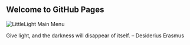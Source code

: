 ## Welcome to GitHub Pages

![LittleLight Main Menu](https://ibb.co/86PC3TL)

Give light, and the darkness will disappear of itself.
            – Desiderius Erasmus
